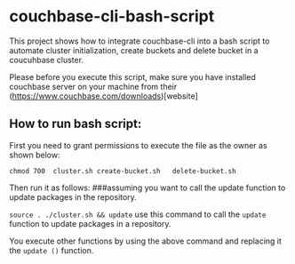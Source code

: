 # couchbase-cli-bash-script
This project shows how to integrate couchbase-cli into a bash script to automate cluster initialization, create buckets and delete bucket in a coucuhbase cluster.

Please before you execute this script, make sure you have installed couchbase server on your machine from their (https://www.couchbase.com/downloads)[website]


## How to run bash script:    

First you need to grant permissions to execute the file as the owner as shown below:  

`chmod 700  cluster.sh create-bucket.sh   delete-bucket.sh` 

Then run it as follows:  ###assuming you want to call the update function to update packages in the repository.

  `source . ./cluster.sh && update`   use this command to call the `update` function to update packages in a repository.  
  
  You execute other functions by using the above command and replacing it the `update ()`  function.
  
  
  

